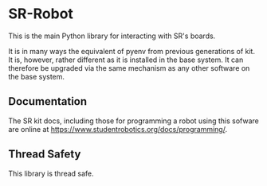 # SR-Robot

This is the main Python library for interacting with SR's boards.

It is in many ways the equivalent of pyenv from previous generations of kit.
It is, however, rather different as it is installed in the base system.
It can therefore be upgraded via the same mechanism as any other software
on the base system.

## Documentation

The SR kit docs, including those for programming a robot using this sofware
are online at <https://www.studentrobotics.org/docs/programming/>.

## Thread Safety

This library is thread safe.
